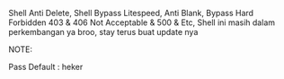 Shell Anti Delete, Shell Bypass Litespeed, Anti Blank, Bypass Hard Forbidden 403 & 406 Not Acceptable & 500 & Etc, Shell ini masih dalam perkembangan ya broo, stay terus buat update nya

NOTE:

Pass Default : heker
